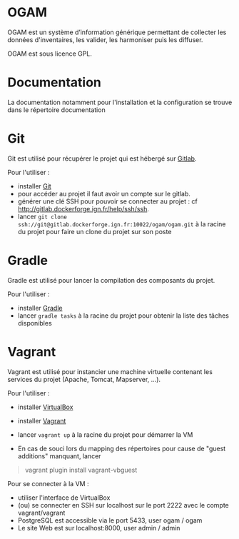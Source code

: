# OGAM

OGAM est un système d’information générique permettant de collecter les données
d'inventaires, les valider, les harmoniser puis les diffuser. 
 
OGAM est sous licence GPL.


# Documentation

La documentation notamment pour l'installation et la configuration se trouve 
dans le répertoire documentation


# Git

Git est utilisé pour récupérer le projet qui est hébergé sur [Gitlab](http://gitlab.dockerforge.ign.fr/ogam/ogam).

Pour l'utiliser :
* installer [Git](https://git-scm.com/)
* pour accéder au projet il faut avoir un compte sur le gitlab.
* générer une clé SSH pour pouvoir se connecter au projet : cf http://gitlab.dockerforge.ign.fr/help/ssh/ssh.
* lancer `git clone ssh://git@gitlab.dockerforge.ign.fr:10022/ogam/ogam.git` à la racine du projet pour faire un clone du projet sur son poste


# Gradle

Gradle est utilisé pour lancer la compilation des composants du projet.

Pour l'utiliser :
* installer [Gradle](https://gradle.org/)
* lancer `gradle tasks` à la racine du projet pour obtenir la liste des tâches disponibles


# Vagrant

Vagrant est utilisé pour instancier une machine virtuelle contenant les services du projet (Apache, Tomcat, Mapserver, ...).

Pour l'utiliser : 
* installer [VirtualBox](https://www.virtualbox.org/)
* installer [Vagrant](https://www.vagrantup.com/)
* lancer `vagrant up` à la racine du projet pour démarrer la VM

* En cas de souci lors du mapping des répertoires pour cause de "guest additions" manquant, lancer
 
>vagrant plugin install vagrant-vbguest


Pour se connecter à la VM :
* utiliser l'interface de VirtualBox
* (ou) se connecter en SSH sur localhost sur le port 2222 avec le compte vagrant/vagrant  
* PostgreSQL est accessible via le port 5433, user ogam / ogam
* Le site Web est sur localhost:8000, user admin / admin